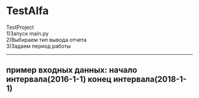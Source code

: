# TestAlfa
TestProject\
1)Запуск main.py\
2)Выбираем тип вывода отчета\
3)Задаем период работы

---------------------------------------------------------------------------
пример входных данных: начало интервала(2016-1-1) конец интервала(2018-1-1)
---------------------------------------------------------------------------
